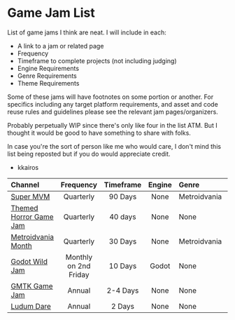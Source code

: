 # Game Jam List

List of game jams I think are neat. I will include in each:

* A link to a jam or related page
* Frequency
* Timeframe to complete projects (not including judging)
* Engine Requirements
* Genre Requirements
* Theme Requirements

Some of these jams will have footnotes on some portion or another. For specifics including any target platform requirements, and asset and code reuse rules and guidelines please see the relevant jam pages/organizers.

Probably perpetually WIP since there's only like four in the list ATM. But I thought it would be good to have something to share with folks.

In case you're the sort of person like me who would care, I don't mind this list being reposted but if you do would appreciate credit.

- kkairos

| Channel | Frequency | Timeframe | Engine | Genre | Theme |
| :----- | :-----: | :-----: | :-----: | :----- | :----- |
| [Super MVM](https://itch.io/jam/metroidvania-month-super-25) | Quarterly | 90 Days | None | Metroidvania | None |
| [Themed Horror Game Jam](https://itch.io/jam/themed-horror-game-jam-19) | Quarterly | 40 days | None | None | Mandatory |
| [Metroidvania Month](https://itch.io/jam/metroidvania-month-25) | Quarterly | 30 Days | None | Metroidvania | Inspiration |
| [Godot Wild Jam](https://godotwildjam.com/) | Monthly on 2nd Friday | 10 Days | Godot | None | Mandatory |
| [GMTK Game Jam](https://gmtk.itch.io/) | Annual | 2-4 Days | None | None | Mandatory |
| [Ludum Dare](https://ludumdare.com/) | Annual | 2 Days | None | None | Mandatory |
